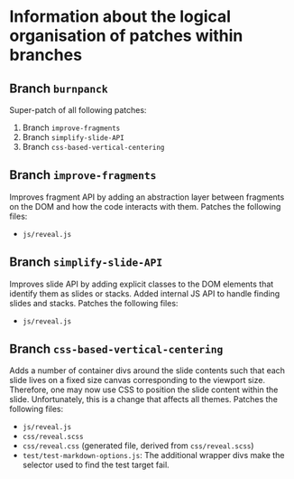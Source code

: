 # Information about the logical organisation of patches within branches

## Branch `burnpanck`
Super-patch of all following patches:
1. Branch `improve-fragments`
2. Branch `simplify-slide-API`
3. Branch `css-based-vertical-centering`

## Branch `improve-fragments`
Improves fragment API by adding an abstraction layer between fragments on the
DOM and how the code interacts with them. Patches the following files:
- `js/reveal.js`

## Branch `simplify-slide-API`
Improves slide API by adding explicit classes to the DOM elements that identify them
as slides or stacks. Added internal JS API to handle finding slides and stacks.
Patches the following files:
- `js/reveal.js`

## Branch `css-based-vertical-centering`
Adds a number of container divs around the slide contents such that each slide
lives on a fixed size canvas corresponding to the viewport size.
Therefore, one may now use CSS to position the slide content within the slide.
Unfortunately, this is a change that affects all themes.
Patches the following files:
- `js/reveal.js`
- `css/reveal.scss`
- `css/reveal.css` (generated file, derived from `css/reveal.scss`)
- `test/test-markdown-options.js`: The additional wrapper divs make the selector
  used to find the test target fail.
